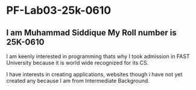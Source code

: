 # PF-Lab03-25k-0610
## I am Muhammad Siddique My Roll number is 25K-0610 ##

I am keenly interested in programming thats why I took admission in FAST University because it is world wide recognized for its CS.

I have interests in creating applications, websites though i have not yet created any because I am from Intermediate Background.
